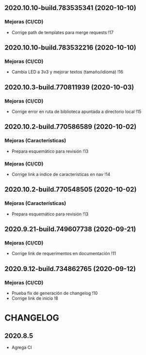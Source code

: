 ## 2020.10.10-build.783535341 (2020-10-10)

### Mejoras (CI/CD)

- Corrige path de templates para merge requests !17
## 2020.10.10-build.783532216 (2020-10-10)

### Mejoras (CI/CD)

- Cambia LED a 3v3 y mejorar textos (tamaño/idioma) !16
## 2020.10.3-build.770811939 (2020-10-03)

### Mejoras (CI/CD)

- Corrige error en ruta de biblioteca apuntada a directorio local !15
## 2020.10.2-build.770586589 (2020-10-02)

### Mejoras (Características)

- Prepara esquemático para revisión !13

### Mejoras (CI/CD)

- Corrige link a índice de características en nav !14
## 2020.10.2-build.770548505 (2020-10-02)

### Mejoras (Características)

- Prepara esquemático para revisión !13
## 2020.9.21-build.749607738 (2020-09-21)

### Mejoras (CI/CD)

- Corrige link de requerimentos en documentación !11
## 2020.9.12-build.734862765 (2020-09-12)

### Mejoras (CI/CD)

- Prueba fix de generación de changelog !10
- Corrige link de inicio !8
# CHANGELOG
## 2020.8.5
- Agrega CI